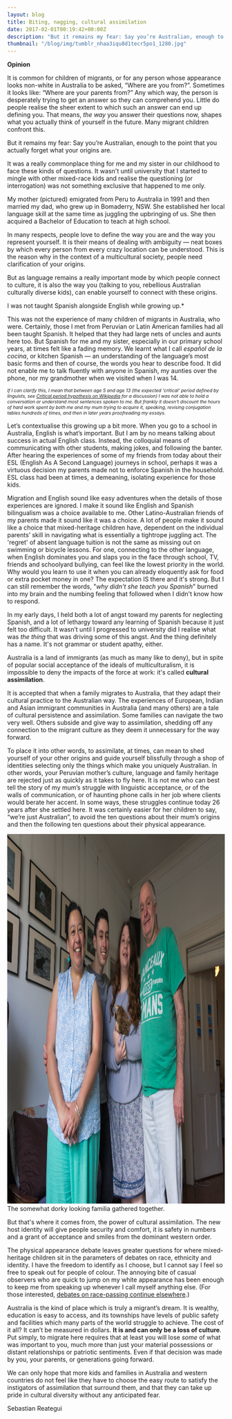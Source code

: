```yaml
---
layout: blog
title: Biting, nagging, cultural assimilation
date: 2017-02-01T00:19:42+00:00Z
description: "But it remains my fear: Say you’re Australian, enough to the point that you actually forget what your origins are."
thumbnail: "/blog/img/tumblr_nhaa3iqu8d1tecr5po1_1280.jpg"
---
```

**Opinion**

It is common for children of migrants, or for any person whose appearance looks non-white in Australia to be asked, “Where are you from?”. Sometimes it looks like: “Where are your parents from?” Any which way, the person is desperately trying to get an answer so they can comprehend you. Little do people realise the sheer extent to which such an answer can end up defining you. That means, *the way* you answer their questions now, shapes what you actually think of yourself in the future. Many migrant children confront this.

But it remains my fear: Say you’re Australian, enough to the point that you actually forget what your origins are.

It was a really commonplace thing for me and my sister in our childhood to face these kinds of questions. It wasn't until university that I started to mingle with other mixed-race kids and realise the questioning (or interrogation) was not something exclusive that happened to me only.

My mother (pictured) emigrated from Peru to Australia in 1991 and then married my dad, who grew up in Bomaderry, NSW. She established her local language skill at the same time as juggling the upbringing of us. She then acquired a Bachelor of Education to teach at high school.

In many respects, people love to define the way you are and the way you represent yourself. It is their means of dealing with ambiguity — neat boxes by which every person from every crazy location can be understood. This is the reason why in the context of a multicultural society, people need clarification of your origins.

But as language remains a really important mode by which people connect to culture, it is also the way you (talking to you, rebellious Australian culturally diverse kids), can enable yourself to connect with these origins.

I was not taught Spanish alongside English while growing up.*

This was not the experience of many children of migrants in Australia, who were. Certainly, those I met from Peruvian or Latin American families had all been taught Spanish. It helped that they had large nets of uncles and aunts here too. But Spanish for me and my sister, especially in our primary school years, at times felt like a fading memory. We learnt what I call *español de la cocina*, or kitchen Spanish — an understanding of the language’s most basic forms and then of course, the words you hear to describe food. It did not enable me to talk fluently with anyone in Spanish, my aunties over the phone, nor my grandmother when we visited when I was 14.

<p style="font-size: 75%; font-style:italic;">If I can clarify this, I mean that between age 5 and age 13 (the expected 'critical' period defined by linguists, see <a href="https://en.wikipedia.org/wiki/Critical_period_hypothesis">Critical period hypothesis on Wikipedia</a> for a discussion) I was not able to hold a conversation or understand most sentences spoken to me. But frankly it doesn't discount the hours of hard work spent by both me and my mum trying to acquire it, speaking, revising conjugation tables hundreds of times, and then in later years proofreading my essays.</p>

Let’s contextualise this growing up a bit more. When you go to a school in Australia, English is what’s important. But I am by no means talking about success in actual English class. Instead, the colloquial means of communicating with other students, making jokes, and following the banter. After hearing the experiences of some of my friends from today about their ESL (English As A Second Language) journeys in school, perhaps it was a virtuous decision my parents made not to enforce Spanish in the household. ESL class had been at times, a demeaning, isolating experience for those kids.

Migration and English sound like easy adventures when the details of those experiences are ignored. I make it sound like English and Spanish bilingualism was a choice available to me. Other Latino-Australian friends of my parents made it sound like it was a choice. A lot of people make it sound like a choice that mixed-heritage children have, dependent on the individual parents’ skill in navigating what is essentially a tightrope juggling act. The 'regret' of absent language tuition is not the same as missing out on swimming or bicycle lessons. For one, connecting to the other language, when English dominates you and slaps you in the face through school, TV, friends and schoolyard bullying, can feel like the lowest priority in the world. Why would you learn to use it when you can already eloquently ask for food or extra pocket money in one? The expectation IS there and it's strong. But I can still remember the words, "*why didn't she teach you Spanish*" burned into my brain and the numbing feeling that followed when I didn't know how to respond.

In my early days, I held both a lot of angst toward my parents for neglecting Spanish, and a lot of lethargy toward any learning of Spanish because it just felt too difficult. It wasn’t until I progressed to university did I realise what was *the thing* that was driving some of this angst. And the thing definitely has a name. It's not grammar or student apathy, either.

Australia is a land of immigrants (as much as many like to deny), but in spite of popular social acceptance of the ideals of multiculturalism, it is impossible to deny the impacts of the force at work: it's called **cultural assimilation**.

It is accepted that when a family migrates to Australia, that they adapt their cultural practice to the Australian way. The experiences of European, Indian and Asian immigrant communities in Australia (and many others) are a tale of cultural persistence and assimilation. Some families can navigate the two very well. Others subside and give way to assimilation, shedding off any connection to the migrant culture as they deem it unnecessary for the way forward.

To place it into other words, to assimilate, at times, can mean to shed yourself of your other origins and guide yourself blissfully through a shop of identities selecting only the things which make you uniquely Australian. In other words, your Peruvian mother’s culture, language and family heritage are rejected just as quickly as it takes to fly here. It is not me who can best tell the story of my mum’s struggle with linguistic acceptance, or of the walls of communication, or of haunting phone calls in her job where clients would berate her accent. In some ways, these struggles continue today 26 years after she settled here. It was certainly easier for her children to say, “we’re just Australian”, to avoid the ten questions about their mum’s origins and then the following ten questions about their physical appearance.

<img src="/blog/img/20160107-img_3915.jpg" alt="The somewhat dorky looking familia gathered together." width="1280" height="853" />
<div class="caption">The somewhat dorky looking familia gathered together.</div>

But that's where it comes from, the power of cultural assimilation. The new host identity will give people security and comfort, it is safety in numbers and a grant of acceptance and smiles from the dominant western order.

The physical appearance debate leaves greater questions for where mixed-heritage children sit in the parameters of debates on race, ethnicity and identity. I have the freedom to identify as I choose, but I cannot say I feel so free to speak out for people of colour. The annoying bite of casual observers who are quick to jump on my white appearance has been enough to keep me from speaking up whenever I call myself anything else. (For those interested, <a href="https://en.wikipedia.org/wiki/Passing_(racial_identity)">debates on race-passing continue elsewhere</a>.)

Australia is the kind of place which is truly a migrant’s dream. It is wealthy, education is easy to access, and its townships have levels of public safety and facilities which many parts of the world struggle to achieve. The cost of it all? It can’t be measured in dollars. **It is and can only be a loss of culture**. Put simply, to migrate here requires that at least you will lose *some* of what was important to you, much more than just your material possessions or distant relationships or patriotic sentiments. Even if that decision was made by you, your parents, or generations going forward.

We can only hope that more kids and families in Australia and western countries do not feel like they have to choose the easy route to satisfy the instigators of assimilation that surround them, and that they can take up pride in cultural diversity without any anticipated fear.

Sebastian Reategui
